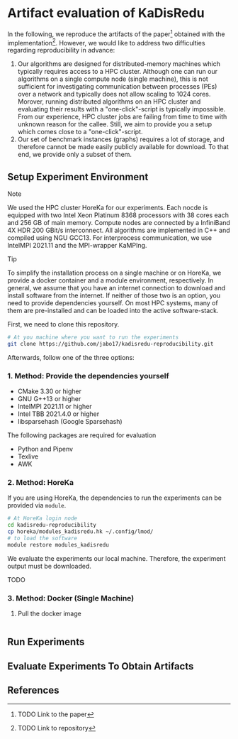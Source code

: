 # Artifact evaluation of KaDisRedu

In the following, we reproduce the artifacts of the paper[^1] obtained with the implementation[^2].
However, we would like to address two difficulties regarding reproducibility in advance:

1. Our algorithms are designed for distributed-memory machines which typically requires access to a HPC cluster.
Although one can run our algorithms on a single compute node (single machine), this is not sufficient for investigating communication between processes (PEs) over a network and typically does not allow scaling to 1024 cores.
Morover, running distributed algorithms on an HPC cluster and evaluating their results with a "one-click"-script is typically impossible.
From our experience, HPC cluster jobs are failing from time to time with unknown reason for the callee.
Still, we aim to provide you a setup which comes close to a "one-click"-script.
2. Our set of benchmark instances (graphs) requires a lot of storage, and therefore cannot be made easily publicly available for download.
To that end, we provide only a subset of them.

## Setup Experiment Environment

> [!NOTE]
We used the HPC cluster HoreKa for our experiments.
Each nocde is equipped with two Intel Xeon Platinum 8368 processors with 38 cores each and 256 GB of main memory.
Compute nodes are connected by a InfiniBand 4X HDR 200 GBit/s interconnect.
All algorithms are implemented in C++ and compiled using NGU GCC13.
For interprocess communication, we use IntelMPI 2021.11 and the MPI-wrapper KaMPIng.

> [!TIP]
> To simplify the installation process on a single machine or on HoreKa, we provide a docker container and a module environment, respectively.
> In general, we assume that you have an internet connection to download and install software from the internet.
> If neither of those two is an option, you need to provide dependencies yourself.
> On most HPC systems, many of them are pre-installed and can be loaded into the active software-stack.

First, we need to clone this repository.
```bash
# At you machine where you want to run the experiments
git clone https://github.com/jabo17/kadisredu-reproducibility.git
```

Afterwards, follow one of the three options:
### 1. Method: Provide the dependencies yourself
- CMake 3.30 or higher
- GNU G++13 or higher
- IntelMPI 2021.11 or higher
- Intel TBB 2021.4.0 or higher
- libsparsehash (Google Sparsehash)

The following packages are required for evaluation
- Python and Pipenv
- Texlive
- AWK


### 2. Method: HoreKa
If you are using HoreKa, the dependencies to run the experiments can be provided via `module`.
```bash
# At HoreKa login node
cd kadisredu-reproducibility
cp horeka/modules_kadisredu.hk ~/.config/lmod/
# to load the software
module restore modules_kadisredu
```

We evaluate the experiments our local machine.
Therefore, the experiment output must be downloaded.

TODO

### 3. Method: Docker (Single Machine)
1. Pull the docker image
```bash

```


## Run Experiments

## Evaluate Experiments To Obtain Artifacts


## References
[^1]: TODO Link to the paper
[^2]: TODO Link to repository
